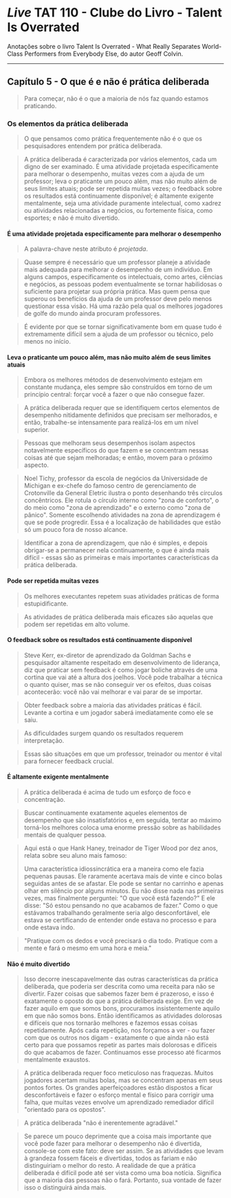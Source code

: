 # _Live_ TAT 110 - Clube do Livro - Talent Is Overrated

Anotações sobre o livro Talent Is Overrated - What Really Separates World-Class Performers from Everybody Else, do autor Geoff Colvin.

___

## Capítulo 5 - O que é e não é prática deliberada

> Para começar, não é o que a maioria de nós faz quando estamos praticando.

### Os elementos da prática deliberada

> O que pensamos como prática frequentemente não é o que os pesquisadores entendem por prática deliberada.

> A prática deliberada é caracterizada por vários elementos, cada um digno de ser examinado. É uma atividade projetada especificamente para melhorar o desempenho, muitas vezes com a ajuda de um professor; leva o praticante um pouco além, mas não muito além de seus limites atuais; pode ser repetida muitas vezes; o feedback sobre os resultados está continuamente disponível; é altamente exigente mentalmente, seja uma atividade puramente intelectual, como xadrez ou atividades relacionadas a negócios, ou fortemente física, como esportes; e não é muito divertido.

#### É uma atividade projetada especificamente para melhorar o desempenho

> A palavra-chave neste atributo é _projetada_.

> Quase sempre é necessário que um professor planeje a atividade mais adequada para melhorar o desempenho de um indivíduo. Em alguns campos, especificamente os intelectuais, como artes, ciências e negócios, as pessoas podem eventualmente se tornar habilidosas o suficiente para projetar sua própria prática. Mas quem pensa que superou os benefícios da ajuda de um professor deve pelo menos questionar essa visão. Há uma razão pela qual os melhores jogadores de golfe do mundo ainda procuram professores.

> É evidente por que se tornar significativamente bom em quase tudo é extremamente difícil sem a ajuda de um professor ou técnico, pelo menos no início.

#### Leva o praticante um pouco além, mas não muito além de seus limites atuais

> Embora os melhores métodos de desenvolvimento estejam em constante mudança, eles sempre são construídos em torno de um princípio central: forçar você a fazer o que não consegue fazer.

> A prática deliberada requer que se identifiquem certos elementos de desempenho nitidamente definidos que precisam ser melhorados, e então, trabalhe-se intensamente para realizá-los em um nível superior.

> Pessoas que melhoram seus desempenhos isolam aspectos notavelmente específicos do que fazem e se concentram nessas coisas até que sejam melhoradas; e então, movem para o próximo aspecto.

> Noel Tichy, professor da escola de negócios da Universidade de Michigan e ex-chefe do famoso centro de gerenciamento de Crotonville da General Eletric ilustra o ponto desenhando três círculos concêntricos. Ele rotula o círculo interno como "zona de conforto", o do meio como "zona de aprendizado" e o externo como "zona de pânico". Somente escolhendo atividades na zona de aprendizagem é que se pode progredir. Essa é a localização de habilidades que estão só um pouco fora de nosso alcance.

> Identificar a zona de aprendizagem, que não é simples, e depois obrigar-se a permanecer nela continuamente, o que é ainda mais difícil - essas são as primeiras e mais importantes características da prática deliberada.

#### Pode ser repetida muitas vezes

> Os melhores executantes repetem suas atividades práticas de forma estupidificante.

> As atividades de prática deliberada mais eficazes são aquelas que podem ser repetidas em alto volume.

#### O feedback sobre os resultados está continuamente disponível

> Steve Kerr, ex-diretor de aprendizado da Goldman Sachs e pesquisador altamente respeitado em desenvolvimento de liderança, diz que praticar sem feedback é como jogar boliche através de uma cortina que vai até a altura dos joelhos. Você pode trabalhar a técnica o quanto quiser, mas se não conseguir ver os efeitos, duas coisas acontecerão: você não vai melhorar e vai parar de se importar.

> Obter feedback sobre a maioria das atividades práticas é fácil. Levante a cortina e um jogador saberá imediatamente como ele se saiu.

> As dificuldades surgem quando os resultados requerem interpretação.

> Essas são situações em que um professor, treinador ou mentor é vital para fornecer feedback crucial.

#### É altamente exigente mentalmente

> A prática deliberada é acima de tudo um esforço de foco e concentração.

> Buscar continuamente exatamente aqueles elementos de desempenho que são insatisfatórios e, em seguida, tentar ao máximo torná-los melhores coloca uma enorme pressão sobre as habilidades mentais de qualquer pessoa.

> Aqui está o que Hank Haney, treinador de Tiger Wood por dez anos, relata sobre seu aluno mais famoso:
>
> Uma característica idiossincrática era a maneira como ele fazia pequenas pausas. Ele raramente acertava mais de vinte e cinco bolas seguidas antes de se afastar. Ele pode se sentar no carrinho e apenas olhar em silêncio por alguns minutos. Eu não disse nada nas primeiras vezes, mas finalmente perguntei: "O que você está fazendo?" E ele disse: "Só estou pensando no que acabamos de fazer." Como o que estávamos trabalhando geralmente seria algo desconfortável, ele estava se certificando de entender onde estava no processo e para onde estava indo.

> "Pratique com os dedos e você precisará o dia todo. Pratique com a mente e fará o mesmo em uma hora e meia."

#### Não é muito divertido

> Isso decorre inescapavelmente das outras características da prática deliberada, que poderia ser descrita como uma receita para não se divertir. Fazer coisas que sabemos fazer bem é prazeroso, e isso é exatamente o oposto do que a prática deliberada exige. Em vez de fazer aquilo em que somos bons, procuramos insistentemente aquilo em que não somos bons. Então identificamos as atividades dolorosas e difíceis que nos tornarão melhores e fazemos essas coisas repetidamente. Após cada repetição, nos forçamos a ver - ou fazer com que os outros nos digam - exatamente o que ainda não está certo para que possamos repetir as partes mais dolorosas e difíceis do que acabamos de fazer. Continuamos esse processo até ficarmos mentalmente exaustos.

> A prática deliberada requer foco meticuloso nas fraquezas. Muitos jogadores acertam muitas bolas, mas se concentram apenas em seus pontos fortes. Os grandes aperfeiçoadores estão dispostos a ficar desconfortáveis e fazer o esforço mental e físico para corrigir uma falha, que muitas vezes envolve um aprendizado remediador difícil "orientado para os opostos".

> A prática deliberada "não é inerentemente agradável."

> Se parece um pouco deprimente que a coisa mais importante que você pode fazer para melhorar o desempenho não é divertida, console-se com este fato: deve ser assim. Se as atividades que levam à grandeza fossem fáceis e divertidas, todos as fariam e não distinguiriam o melhor do resto. A realidade de que a prática deliberada é difícil pode até ser vista como uma boa notícia. Significa que a maioria das pessoas não o fará. Portanto, sua vontade de fazer isso o distinguirá ainda mais.
